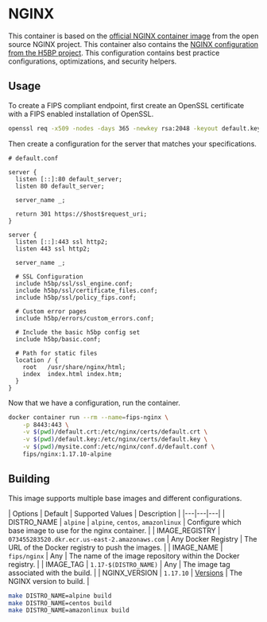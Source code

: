 # NGINX

This container is based on the [official NGINX container image](https://github.com/nginxinc/docker-nginx) from the open source NGINX project. This container also contains the [NGINX configuration from the H5BP project](https://github.com/h5bp/server-configs-nginx). This configuration contains best practice configurations, optimizations, and security helpers.

## Usage

To create a FIPS compliant endpoint, first create an OpenSSL certificate with a FIPS enabled installation of OpenSSL.

```bash
openssl req -x509 -nodes -days 365 -newkey rsa:2048 -keyout default.key -out default.crt
```

Then create a configuration for the server that matches your specifications.

```text
# default.conf

server {
  listen [::]:80 default_server;
  listen 80 default_server;

  server_name _;

  return 301 https://$host$request_uri;
}

server {
  listen [::]:443 ssl http2;
  listen 443 ssl http2;

  server_name _;

  # SSL Configuration
  include h5bp/ssl/ssl_engine.conf;
  include h5bp/ssl/certificate_files.conf;
  include h5bp/ssl/policy_fips.conf;

  # Custom error pages
  include h5bp/errors/custom_errors.conf;

  # Include the basic h5bp config set
  include h5bp/basic.conf;

  # Path for static files
  location / {
    root   /usr/share/nginx/html;
    index  index.html index.htm;
  }
}
```

Now that we have a configuration, run the container.

```bash
docker container run --rm --name=fips-nginx \
    -p 8443:443 \
    -v $(pwd)/default.crt:/etc/nginx/certs/default.crt \
    -v $(pwd)/default.key:/etc/nginx/certs/default.key \
    -v $(pwd)/mysite.conf:/etc/nginx/conf.d/default.conf \
    fips/nginx:1.17.10-alpine
```

## Building

This image supports multiple base images and different configurations.

| Options | Default | Supported Values | Description |
|---|---|---|
| DISTRO_NAME | `alpine` | `alpine`, `centos`, `amazonlinux` | Configure which base image to use for the nginx container. |
| IMAGE_REGISTRY | `073455283520.dkr.ecr.us-east-2.amazonaws.com` | Any Docker Registry | The URL of the Docker registry to push the images. |
| IMAGE_NAME | `fips/nginx` | Any | The name of the image repository within the Docker registry. |
| IMAGE_TAG | `1.17-$(DISTRO_NAME)` | Any | The image tag associated with the build. |
| NGINX_VERSION | `1.17.10` | [Versions](http://nginx.org/en/download.html) | The NGINX version to build. |

```bash
make DISTRO_NAME=alpine build
make DISTRO_NAME=centos build
make DISTRO_NAME=amazonlinux build
```
